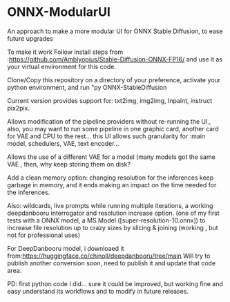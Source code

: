 # ONNX-ModularUI
An approach to make a more modular UI for ONNX Stable Diffusion, to ease future upgrades

To make it work
Follow install steps from :https://github.com/Amblyopius/Stable-Diffusion-ONNX-FP16/ and use it as your virtual environment for this code.

Clone/Copy this repository on a directory of your preference, activate your python environment, and run "py ONNX-StableDiffusion

Current version provides support for: txt2img, img2img, Inpaint, instruct pix2pix.

Allows modification of the pipeline providers without re-running the UI., also, you may want to run some pipeline in one graphic card, another card for VAE and CPU to the rest... this UI allows such granularity for :main model, schedulers, VAE, text encoder...

Allows the use of a different VAE for a model (many models got the same VAE , then, why keep storing them on disk?

Add a clean memory option: changing resolution for the inferences keep garbage in memory, and it ends making an impact on the time needed for the inferences.

Also: wildcards, live prompts while running multiple iterations, a working deepdanbooru interrogator and resolution increase option. (one of my first tests with a ONNX model, a MS Model ([super-resolution-10.onnx]) to increase file resolution up to crazy sizes by slicing & joining (working , but not for professional uses)

For DeepDanbooru model, i downloaed it from:https://huggingface.co/chinoll/deepdanbooru/tree/main
Will try to publish another conversion soon, need to publish it and update that code area.

PD: first python code I did... sure it could be improved, but working fine and easy understand its workflows and to modify in future releases.


